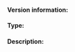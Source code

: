 <!-- 🔥❓If you have a *QUESTION* about IPFS, please ask on our forum at https://discuss.ipfs.io 🔥❓

The go-ipfs issues are *only* for bug reports and directly actionable feature requests. Please direct all other questions, ideas, or suggestions to our discuss forum. Remember to search the issue tracker for an existing report concerning your issue before posting, and see https://github.com/ipfs/go-ipfs/blob/master/docs/github-issue-guide.md if you are not sure how to fill in this issue. If you want to discuss a design idea related to ipfs but not directly related to the go implementation, please file an issue at https://github.com/ipfs/ipfs.
-->

#### Version information:
<!-- Output From `ipfs version --all`

Please check dist.ipfs.io for a newer version of go-ipfs and update if necessary. Report back if the problem persists.

If you can't run `ipfs version --all` or that command fails, include as much information as you can: IPFS version, computer architecture (e.g., Intel x86 64bit), operating system, etc. -->

#### Type:
<!--

- "bug": If what you are filing is a bug.
- "panic": If you'd like to report an application panic, segfault, crash, etc.
- "feature": If you'd like to suggest a feature.
- "enhancement ": If you'd like to suggest an improvement on to existing feature.
- "test failure": If the tests are failing
- "doc": If it's related to missing/incorrect documentation.
- "meta": If its a meta issue about this project/this repository/issue tracker.

Feel free to choose your own category if none of these fit your needs. However, be careful, that may indicate that your issue doesn't belong in this repo.

-->

#### Description:
<!-- This is where you get to tell us what went wrong or your specific feature request. When doing so, please make sure to include *all* relevant information.

When reporting a _bug_, please try to include:
  * What you were doing when you experienced the bug.
  * Any error messages you saw, *where* you saw them, and what you believe may have caused them (if you have any ideas).
  * When possible, steps to reliably produce the bug.

When requesting a _feature_, please be sure to include:
  * Your motivation. Why do you need the feature?
  * How the feature should work.
-->
